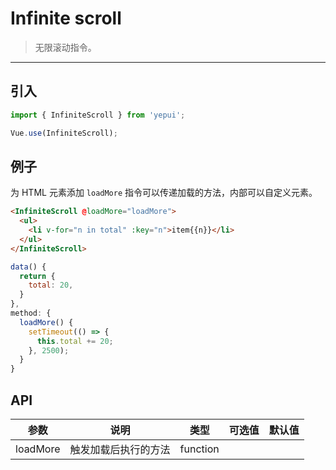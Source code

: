 # Infinite scroll

> 无限滚动指令。

-------------

## 引入

```javascript
import { InfiniteScroll } from 'yepui';

Vue.use(InfiniteScroll);
```

## 例子

为 HTML 元素添加 `loadMore` 指令可以传递加载的方法，内部可以自定义元素。

```html
<InfiniteScroll @loadMore="loadMore">
  <ul>
    <li v-for="n in total" :key="n">item{{n}}</li>
  </ul>
</InfiniteScroll>
```

```javascript
data() {
  return {
    total: 20,
  }
},
method: {
  loadMore() {
    setTimeout(() => {
      this.total += 20;
    }, 2500);
  }
}
```

## API
| 参数 | 说明 | 类型 | 可选值 | 默认值 |
|------|-------|---------|-------|--------|
| loadMore | 触发加载后执行的方法 | function | |  |
